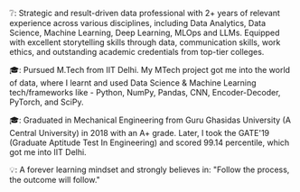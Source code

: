 ❔: Strategic and result-driven data professional with 2+ years of relevant experience across various disciplines, including Data Analytics, Data Science, Machine Learning, Deep Learning, MLOps and LLMs. Equipped with excellent storytelling skills through data, communication skills, work ethics, and outstanding academic credentials from top-tier colleges.

🎓: Pursued M.Tech from IIT Delhi. My MTech project got me into the world of data, where I learnt and used Data Science & Machine Learning tech/frameworks like - Python, NumPy, Pandas, CNN, Encoder-Decoder, PyTorch, and SciPy.

🎓: Graduated in Mechanical Engineering from Guru Ghasidas University (A Central University) in 2018 with an A+ grade. Later, I took the GATE'19 (Graduate Aptitude Test In Engineering) and scored 99.14 percentile, which got me into IIT Delhi.

💡: A forever learning mindset and strongly believes in: "Follow the process, the outcome will follow."
